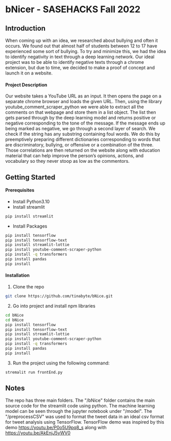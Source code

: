 # bNicer - SASEHACKS Fall 2022

## Introduction
When coming up with an idea, we researched about bullying and often it occurs. We found out that almost half of students between 12 to 17 have experienced some sort of bullying. To try and minimize this, we had the idea to identify negativity in text through a deep learning network. Our ideal project was to be able to identify negative texts through a chrome extension, but due to time, we decided to make a proof of concept and launch it on a website.

#### Project Description
Our website takes a YouTube URL as an input. It then opens the page on a separate chrome browser and loads the given URL. Then, using the library youtube_comment_scraper_python we were able to extract all the comments on that webpage and store them in a list object. The list then gets parsed through by the deep learning model and returns positive or negative corresponding to the tone of the message. If the message ends up being marked as negative, we go through a second layer of search. We check if the string has any substring containing foul words. We do this by preemptively preparing different dictionaries corresponding to words that are discriminatory, bullying, or offensive or a combination of the three. Those correlations are then returned on the website along with education material that can help improve the person’s opinions, actions, and vocabulary so they never stoop as low as the commentors.

## Getting Started

#### Prerequisites
* Install Python3.10
* Install streamlit
```sh
pip install streamlit
```
* Install Packages
```sh
pip install tensorflow
pip install tensorflow-text
pip install streamlit-lottie
pip install youtube-comment-scraper-python
pip install -q transformers
pip install pandas
pip install 
```

#### Installation
1. Clone the repo
```sh
git clone https://github.com/tinabyte/bNice.git
```
2. Go into project and install npm libraries
```sh
cd bNice
cd bNice
pip install tensorflow
pip install tensorflow-text
pip install streamlit-lottie
pip install youtube-comment-scraper-python
pip install -q transformers
pip install pandas
pip install 
```
3. Run the project using the following command:
```sh
stremalit run frontEnd.py
```

## Notes
The repo has three main folders. The "/bNice" folder contains the main source code for the streamlit code using python. The machine learning model can be seen through the jupyter notebook under "/model". The "/preprocessCSV" was used to format the tweet data in an ideal csv format for tweet analysis using TensorFlow. TensorFlow demo was inspired by this demo https://youtu.be/P0o5U9pq8_s along with https://youtu.be/AkEnjJ5yWV0

